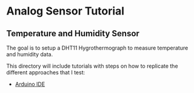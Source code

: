 # Analog Sensor Tutorial

## Temperature and Humidity Sensor

The goal is to setup a DHT11 Hygrothermograph to measure temperature and humidity data.

This directory will include tutorials with steps on how to replicate the different approaches that I test:

- [Arduino IDE](https://github.com/HectorGBoissier/CSC8566_IOT_Fall2022/blob/Analog_Sensor_Tutorial/Analog_Sensor_Tutorial/Arduino_IDE.md)